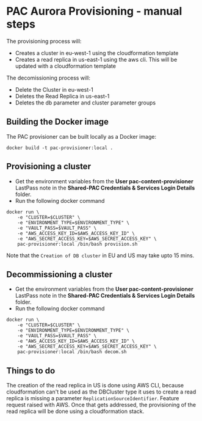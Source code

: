 # PAC Aurora Provisioning - manual steps

The provisioning process will:

* Creates a cluster in eu-west-1 using the cloudformation template
* Creates a read replica in us-east-1 using the aws cli. This will be updated with a cloudformation template

The decomissioning process will:

* Delete the Cluster in eu-west-1
* Deletes the Read Replica in us-east-1
* Deletes the db parameter and cluster parameter groups

## Building the Docker image

The PAC provisioner can be built locally as a Docker image:

`docker build -t pac-provisioner:local .`

## Provisioning a cluster

- Get the environment variables from the **User pac-content-provisioner** LastPass note in the **Shared-PAC Credentials & Services Login Details** folder.
- Run the following docker command

```
docker run \
    -e "CLUSTER=$CLUSTER" \
    -e "ENVIRONMENT_TYPE=$ENVIRONMENT_TYPE" \
    -e "VAULT_PASS=$VAULT_PASS" \
    -e "AWS_ACCESS_KEY_ID=$AWS_ACCESS_KEY_ID" \
    -e "AWS_SECRET_ACCESS_KEY=$AWS_SECRET_ACCESS_KEY" \
    pac-provisioner:local /bin/bash provision.sh
```

Note that the `Creation of DB cluster` in EU and US may take upto 15 mins.

## Decommissioning a cluster

- Get the environment variables from the **User pac-content-provisioner** LastPass note in the **Shared-PAC Credentials & Services Login Details** folder.
- Run the following docker command

```
docker run \
    -e "CLUSTER=$CLUSTER" \
    -e "ENVIRONMENT_TYPE=$ENVIRONMENT_TYPE" \
    -e "VAULT_PASS=$VAULT_PASS" \
    -e "AWS_ACCESS_KEY_ID=$AWS_ACCESS_KEY_ID" \
    -e "AWS_SECRET_ACCESS_KEY=$AWS_SECRET_ACCESS_KEY" \
    pac-provisioner:local /bin/bash decom.sh
```

## Things to do

The creation of the read replica in US is done using AWS CLI, because cloudformation can't be used as the DBCluster type it uses to create a read replica is missing a parameter `ReplicationSourceIdentifier`. Feature request raised with AWS. Once that gets addressed, the provisioning of the read replica will be done using a cloudformation stack.
